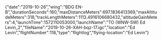 {"date":"2019-10-26","wing":"BDG EN-B","durationSeconds":160,"maxDistanceMeters":697.1836413369,"maxAltitudeMeters":318,"trackLengthMeters":1113.4916106680432,"altitudeGainMeters":4,"launchTime":1572110053000,"launchName":"TO (WNW-SW) Ed Levin_2","fileName":"2019-10-26-XAH-bqz-17.igc","location":"Ed Levin","flightNumber":118,"type":"flightlog","flying-location":"Ed Levin"}

